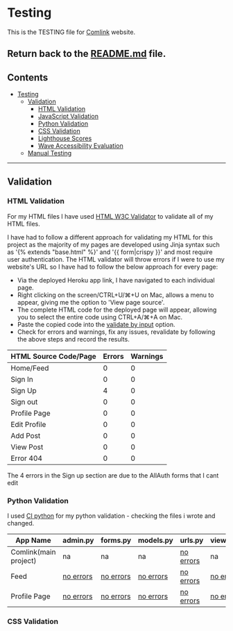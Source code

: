 # Testing

This is the TESTING file for [Comlink](#) website.

Return back to the [README.md](README.md) file.
---

## **Contents**

- [Testing](#testing)
  - [Validation](#validation)
    - [HTML Validation](#html-validation)
    - [JavaScript Validation](#javascript-validation)
    - [Python Validation](#python-validation)
    - [CSS Validation](#css-validation)
    - [Lighthouse Scores](#lighthouse-scores)
    - [Wave Accessibility Evaluation](#wave-accessibility-evaluation)
  - [Manual Testing](#manual-testing)
---

## Validation

### HTML Validation

For my HTML files I have used [HTML W3C Validator](https://validator.w3.org) to validate all of my HTML files.

I have had to follow a different approach for validating my HTML for this project as the majority of my pages are developed using Jinja syntax such as '{% extends "base.html" %}' and '{{ form|crispy }}' and most require user authentication. The HTML validator will throw errors if I were to use my website's URL so I have had to follow the below approach for every page:

- Via the deployed Heroku app link, I have navigated to each individual page.
- Right clicking on the screen/CTRL+U/⌘+U on Mac, allows a menu to appear, giving me the option to 'View page source'.
- The complete HTML code for the deployed page will appear, allowing you to select the entire code using CTRL+A/⌘+A on Mac.
- Paste the copied code into the [validate by input](https://validator.w3.org/#validate_by_input) option.
- Check for errors and warnings, fix any issues, revalidate by following the above steps and record the results.

| HTML Source Code/Page | Errors | Warnings |
| ---- | ------ | -------- | 
| Home/Feed | 0 | 0 |
| Sign In | 0 | 0 |
| Sign Up | 4 | 0 |
| Sign out | 0 | 0 |
| Profile Page | 0 | 0 |
| Edit Profile | 0 | 0 |
| Add Post | 0 | 0 |
| View Post | 0 | 0 |
| Error 404 | 0 | 0 |

The 4 errors in the Sign up section are due to the AllAuth forms that I cant edit

### Python Validation
I used [CI python](https://pep8ci.herokuapp.com/#) for my python validation - checking the files i wrote and changed.

| App Name | admin.py | forms.py | models.py | urls.py | views.py |
|----|----|----|----|----|----|
| Comlink(main project)| na | na | na | [no errors](media/readme-images/comlink-app-python.png) | na |
| Feed | [no errors](media/readme-images/feed-admin-python.png) | [no errors](media/readme-images/feed-forms-python.png) | [no errors](media/readme-images/feed-models-python.png) | [no errors](media/readme-images/feed-urls-python.png) | [no errors](media/readme-images/feed-views-python.png) |
| Profile Page | [no errors](media/readme-images/profile-admin-python.png) | [no errors](media/readme-images/profile-forms-python.png) | [no errors](media/readme-images/profile-models-python.png) | [no errors](media/readme-images/profile-urls-python.png) | [no errors](media/readme-images/profile-views-python.png) |

### CSS Validation